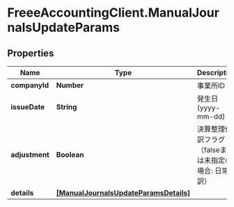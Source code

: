 # FreeeAccountingClient.ManualJournalsUpdateParams

## Properties
Name | Type | Description | Notes
------------ | ------------- | ------------- | -------------
**companyId** | **Number** | 事業所ID | 
**issueDate** | **String** | 発生日 (yyyy-mm-dd) | 
**adjustment** | **Boolean** | 決算整理仕訳フラグ（falseまたは未指定の場合: 日常仕訳） | [optional] 
**details** | [**[ManualJournalsUpdateParamsDetails]**](ManualJournalsUpdateParamsDetails.md) |  | 


